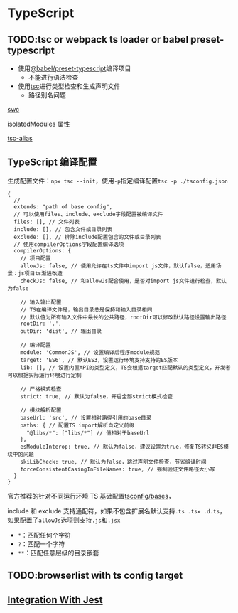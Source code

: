 # TypeScript

## TODO:tsc or webpack ts loader or babel preset-typescript

- 使用[@babel/preset-typescript](https://babeljs.io/docs/en/babel-preset-typescript)编译项目
  - 不能进行语法检查
- 使用[tsc](https://www.typescriptlang.org/docs/handbook/compiler-options.html)进行类型检查和生成声明文件
  - 路径别名问题

[swc](https://swc.rs/)

isolatedModules 属性

[tsc-alias](https://github.com/justkey007/tsc-alias)

## TypeScript 编译配置

生成配置文件：`npx tsc --init`，使用`-p`指定编译配置`tsc -p ./tsconfig.json`

```JSON5
{
  //
  extends: "path of base config",
  // 可以使用files、include、exclude字段配置被编译文件
  files: [], // 文件列表
  include: [], // 包含文件或目录列表
  exclude: [], // 排除include配置包含的文件或目录列表
  // 使用compilerOptions字段配置编译选项
  compilerOptions: {
    // 项目配置
    allowJs: false, // 使用允许在ts文件中import js文件，默认false，适用场景：js项目ts渐进改造
    checkJs: false, // 和allowJs配合使用，是否对import js文件进行检查，默认为false

    // 输入输出配置
    // TS在编译文件是，输出目录总是保持和输入目录相同
    // 默认值为所有输入文件中最长的公共路径，rootDir可以修改默认路径设置输出路径
    rootDir: '.',
    outDir: 'dist', // 输出目录

    // 编译配置
    module: 'CommonJS', // 设置编译后程序module规范
    target: 'ES6', // 默认ES3，设置运行环境支持支持的ES版本
    lib: [], // 设置内置API的类型定义，TS会根据target匹配默认的类型定义，开发者可以根据实际运行环境进行定制

    // 严格模式检查
    strict: true, // 默认为false，开启全部strict模式检查

    // 模块解析配置
    baseUrl: 'src', // 设置相对路径引用的base目录
    paths: { // 配置TS import解析自定义前缀
      "@libs/*": ["libs/*"] // 值相对于baseUrl
    },
    esModuleInterop: true, // 默认为false，建议设置为true，修复TS转义非ES模块中的问题
    skiLibCheck: true, // 默认为false，跳过声明文件检查，节省编译时间
    forceConsistentCasingInFileNames: true, // 强制验证文件路径大小写
  }
}
```

官方推荐的针对不同运行环境 TS 基础配置[tsconfig/bases](https://github.com/tsconfig/bases/)，

include 和 exclude 支持通配符，如果不包含扩展名默认支持`.ts .tsx .d.ts`，如果配置了`allowJs`选项则支持`.js`和`.jsx`

- `*`：匹配任何个字符
- `?`：匹配一个字符
- `**`：匹配任意层级的目录嵌套

## TODO:browserlist with ts config target

## [Integration With Jest](../../11-Testing/jest/Jest%20Setup.md)
